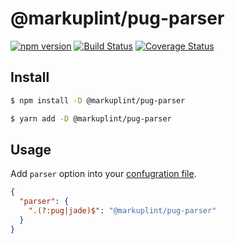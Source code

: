 # @markuplint/pug-parser

[![npm version](https://badge.fury.io/js/%40markuplint%2Fpug-parser.svg)](https://www.npmjs.com/package/@markuplint/pug-parser)
[![Build Status](https://travis-ci.org/markuplint/markuplint.svg?branch=main)](https://travis-ci.org/markuplint/markuplint)
[![Coverage Status](https://coveralls.io/repos/github/markuplint/markuplint/badge.svg?branch=main)](https://coveralls.io/github/markuplint/markuplint?branch=main)

## Install

```sh
$ npm install -D @markuplint/pug-parser

$ yarn add -D @markuplint/pug-parser
```

## Usage

Add `parser` option into your [confugration file](https://markuplint.dev/configuration#parser).

```json
{
  "parser": {
    ".(?:pug|jade)$": "@markuplint/pug-parser"
  }
}
```
